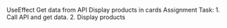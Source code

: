 UseEffect
Get data from API
Display products in cards
Assignment
Task: 1. Call API and get data. 2. Display products